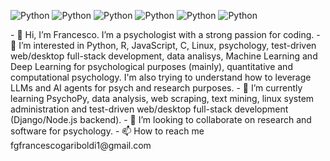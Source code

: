 <p>
  <img alt="Python" src="https://img.shields.io/badge/Python-0d1117?logo=python&logoColor=red&style=for-the-badge" />
  <img alt="Python" src="https://img.shields.io/badge/Python-0d1117?logo=python&logoColor=red&style=for-the-badge" />
  <img alt="Python" src="https://img.shields.io/badge/Python-0d1117?logo=python&logoColor=red&style=for-the-badge" />
  <img alt="Python" src="https://img.shields.io/badge/Python-0d1117?logo=python&logoColor=red&style=for-the-badge" />
  <img alt="Python" src="https://img.shields.io/badge/Python-0d1117?logo=python&logoColor=red&style=for-the-badge" />
  <img alt="Python" src="https://img.shields.io/badge/Python-0d1117?logo=python&logoColor=red&style=for-the-badge" />
</p>
- 👋 Hi, I’m Francesco. I’m a psychologist with a strong passion for coding.
- 👀 I’m interested in Python, R, JavaScript, C, Linux, psychology, test-driven web/desktop full-stack development, data analisys, Machine Learning and Deep Learning for psychological purposes (mainly), quantitative and computational psychology. I'm also trying to understand how to leverage LLMs and AI agents for psych and research purposes.
- 🌱 I’m currently learning PsychoPy, data analysis, web scraping, text mining, linux system administration and test-driven web/desktop full-stack development (Django/Node.js backend).
- 💞️ I’m looking to collaborate on research and software for psychology.
- 📫 How to reach me fgfrancescogariboldi1@gmail.com

<!---
Franaz96/Franaz96 is a ✨ special ✨ repository because its `README.md` (this file) appears on your GitHub profile.
You can click the Preview link to take a look at your changes.
--->
